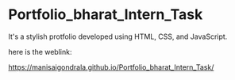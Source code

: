 # Portfolio_bharat_Intern_Task
 It's a stylish protfolio developed using HTML, CSS, and JavaScript.

here is the weblink:

https://manisaigondrala.github.io/Portfolio_bharat_Intern_Task/
